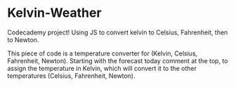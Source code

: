 # Kelvin-Weather
Codecademy project! Using JS to convert kelvin to Celsius, Fahrenheit, then to Newton. 

This piece of code is a temperature converter for (Kelvin, Celsius, Fahrenheit, Newton).
Starting with the forecast today comment at the top, to assign the temperature in Kelvin, 
which will convert it to the other temperatures (Celsius, Fahrenheit, Newton).
